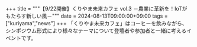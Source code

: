 +++
title = """【9/22開催】くりやま未来カフェ vol.3 －農業に革新を！IoTがもたらす新しい風－"""
date = 2024-08-13T09:00:00+09:00
tags = ["kuriyama","news"]
+++
「くりやま未来カフェ」はコーヒーを飲みながら、シンポジウム形式により様々なテーマについて登壇者や参加者と一緒に考えるイベントです。
